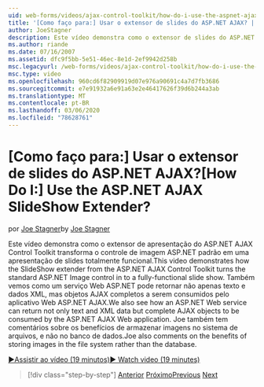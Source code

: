```yaml
---
uid: web-forms/videos/ajax-control-toolkit/how-do-i-use-the-aspnet-ajax-slideshow-extender
title: '[Como faço para:] Usar o extensor de slides do ASP.NET AJAX? | Microsoft Docs'
author: JoeStagner
description: Este vídeo demonstra como o extensor de slides do ASP.NET AJAX Control Toolkit transforma o controle de imagem ASP.NET padrão em um SL totalmente funcional...
ms.author: riande
ms.date: 07/16/2007
ms.assetid: dfc9f5bb-5e51-46ec-8e1d-2ef9942d258b
msc.legacyurl: /web-forms/videos/ajax-control-toolkit/how-do-i-use-the-aspnet-ajax-slideshow-extender
msc.type: video
ms.openlocfilehash: 960cd6f82909919d07e976a90691c4a7d7fb3686
ms.sourcegitcommit: e7e91932a6e91a63e2e46417626f39d6b244a3ab
ms.translationtype: MT
ms.contentlocale: pt-BR
ms.lasthandoff: 03/06/2020
ms.locfileid: "78628761"
---
```

# <a name="how-do-i-use-the-aspnet-ajax-slideshow-extender"></a><span data-ttu-id="3dff6-104">[Como faço para:] Usar o extensor de slides do ASP.NET AJAX?</span><span class="sxs-lookup"><span data-stu-id="3dff6-104">[How Do I:] Use the ASP.NET AJAX SlideShow Extender?</span></span>

<span data-ttu-id="3dff6-105">por [Joe Stagner](https://github.com/JoeStagner)</span><span class="sxs-lookup"><span data-stu-id="3dff6-105">by [Joe Stagner](https://github.com/JoeStagner)</span></span>

<span data-ttu-id="3dff6-106">Este vídeo demonstra como o extensor de apresentação do ASP.NET AJAX Control Toolkit transforma o controle de imagem ASP.NET padrão em uma apresentação de slides totalmente funcional.</span><span class="sxs-lookup"><span data-stu-id="3dff6-106">This video demonstrates how the SlideShow extender from the ASP.NET AJAX Control Toolkit turns the standard ASP.NET Image control in to a fully-functional slide show.</span></span> <span data-ttu-id="3dff6-107">Também vemos como um serviço Web ASP.NET pode retornar não apenas texto e dados XML, mas objetos AJAX completos a serem consumidos pelo aplicativo Web ASP.NET AJAX.</span><span class="sxs-lookup"><span data-stu-id="3dff6-107">We also see how an ASP.NET Web service can return not only text and XML data but complete AJAX objects to be consumed by the ASP.NET AJAX Web application.</span></span> <span data-ttu-id="3dff6-108">Joe também tem comentários sobre os benefícios de armazenar imagens no sistema de arquivos, e não no banco de dados.</span><span class="sxs-lookup"><span data-stu-id="3dff6-108">Joe also comments on the benefits of storing images in the file system rather than the database.</span></span>

[<span data-ttu-id="3dff6-109">&#9654;Assistir ao vídeo (19 minutos)</span><span class="sxs-lookup"><span data-stu-id="3dff6-109">&#9654; Watch video (19 minutes)</span></span>](https://channel9.msdn.com/Blogs/ASP-NET-Site-Videos/how-do-i-use-the-aspnet-ajax-slideshow-extender)

> [!div class="step-by-step"]
> <span data-ttu-id="3dff6-110">[Anterior](how-do-i-use-the-aspnet-ajax-tabs-control.md)
> [Próximo](how-do-i-use-the-aspnet-ajax-updatepanelanimation-extender.md)</span><span class="sxs-lookup"><span data-stu-id="3dff6-110">[Previous](how-do-i-use-the-aspnet-ajax-tabs-control.md)
[Next](how-do-i-use-the-aspnet-ajax-updatepanelanimation-extender.md)</span></span>
